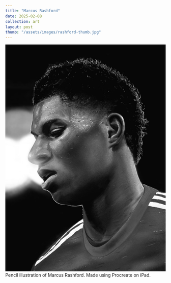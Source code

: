 ```yaml
---
title: "Marcus Rashford"
date: 2025-02-08
collection: art
layout: post
thumb: "/assets/images/rashford-thumb.jpg"
---
```

![Rashford](/assets/images/rashford-full.jpg)
Pencil illustration of Marcus Rashford. 
Made using Procreate on iPad. 